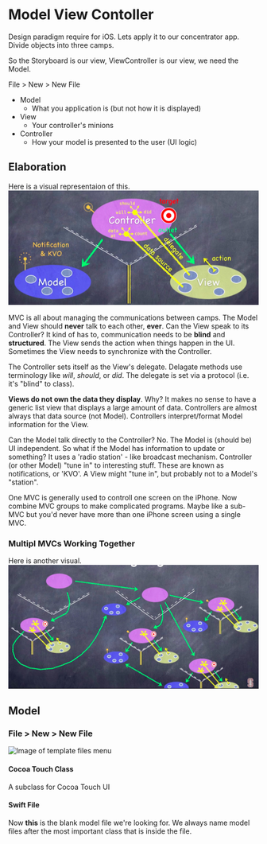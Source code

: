 # Model View Contoller

Design paradigm require for iOS. Lets apply it to our concentrator app. Divide objects into three camps.

So the Storyboard is our view,  ViewController is our view, we need the Model.

File > New > New File

* Model
    + What you application is (but not how it is displayed)
* View
    + Your controller's minions
* Controller
    + How your model is presented to the user (UI logic)

## Elaboration

Here is a visual representaion of this.
![single mvc](https://github.com/gil-ryan/grs-ios-pub/blob/master/img/single-mvc.png)

MVC is all about managing the communications between camps. The Model and View should __never__ talk to each other, __ever__. Can the View speak to its Controller? It kind of has to, communication needs to be __blind__ and __structured__. The View sends the action when things happen in the UI. Sometimes the View needs to synchronize with the Controller.

The Controller sets itself as the View's delegate. Delagate methods use terminology like _will_, _should_, or _did_. The delegate is set via a protocol (i.e. it's "blind" to class). 

__Views do not own the data they display__. Why? It makes no sense to have a generic list view that displays a large amount of data. Controllers are almost always that data source (not Model). Controllers interpret/format Model information for the View.

Can the Model talk directly to the Controller? No. The Model is (should be) UI independent. So what if the Model has information to update or something? It uses a 'radio station' - like broadcast mechanism. Controller (or other Model) "tune in" to interesting stuff. These are known as notifications, or 'KVO'. A View might "tune in", but probably not to a Model's "station".

One MVC is generally used to controll one screen on the iPhone. Now combine MVC groups to make complicated programs. Maybe like a sub-MVC but you'd never have more than one iPhone screen using a single MVC.

### Multipl MVCs Working Together

Here is another visual.
![multiple MVC for iOS app](https://github.com/gil-ryan/grs-ios-pub/blob/master/img/multiple-mvc.png)

## Model

### File > New > New File

![Image of template files menu]()

#### Cocoa Touch Class

A subclass for Cocoa Touch UI

#### Swift File

Now __this__ is the blank model file we're looking for. We always name model files after the most important class that is inside the file. 



